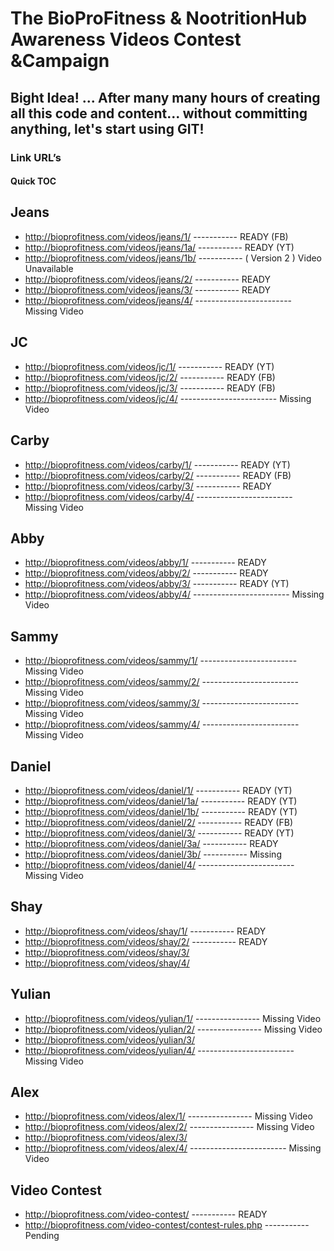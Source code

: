 # The BioProFitness & NootritionHub Awareness Videos Contest &Campaign

## Bight Idea! ... After many many hours of creating all this code and content...  without committing anything, let's start using GIT!

### Link URL’s

#### Quick TOC

## Jeans
+ http://bioprofitness.com/videos/jeans/1/  ----------- READY (FB)
+ http://bioprofitness.com/videos/jeans/1a/ ----------- READY (YT)
+ http://bioprofitness.com/videos/jeans/1b/ ----------- ( Version 2 ) Video Unavailable
+ http://bioprofitness.com/videos/jeans/2/  ----------- READY
+ http://bioprofitness.com/videos/jeans/3/  ----------- READY
+ http://bioprofitness.com/videos/jeans/4/  ------------------------ Missing Video

## JC
+ http://bioprofitness.com/videos/jc/1/  ----------- READY (YT)
+ http://bioprofitness.com/videos/jc/2/  ----------- READY (FB)
+ http://bioprofitness.com/videos/jc/3/  ----------- READY (FB)
+ http://bioprofitness.com/videos/jc/4/ ------------------------ Missing Video

## Carby
+ http://bioprofitness.com/videos/carby/1/  ----------- READY (YT)
+ http://bioprofitness.com/videos/carby/2/  ----------- READY (FB)
+ http://bioprofitness.com/videos/carby/3/  ----------- READY
+ http://bioprofitness.com/videos/carby/4/  ------------------------ Missing Video

## Abby
+ http://bioprofitness.com/videos/abby/1/  ----------- READY
+ http://bioprofitness.com/videos/abby/2/  ----------- READY
+ http://bioprofitness.com/videos/abby/3/  ----------- READY (YT)
+ http://bioprofitness.com/videos/abby/4/  ------------------------ Missing Video

## Sammy
+ http://bioprofitness.com/videos/sammy/1/ ------------------------ Missing Video
+ http://bioprofitness.com/videos/sammy/2/ ------------------------ Missing Video
+ http://bioprofitness.com/videos/sammy/3/ ------------------------ Missing Video
+ http://bioprofitness.com/videos/sammy/4/ ------------------------ Missing Video

## Daniel
+ http://bioprofitness.com/videos/daniel/1/   ----------- READY (YT)
+ http://bioprofitness.com/videos/daniel/1a/  ----------- READY (YT)
+ http://bioprofitness.com/videos/daniel/1b/  ----------- READY (YT)
+ http://bioprofitness.com/videos/daniel/2/   ----------- READY (FB)
+ http://bioprofitness.com/videos/daniel/3/   ----------- READY (YT)
+ http://bioprofitness.com/videos/daniel/3a/  ----------- READY 
+ http://bioprofitness.com/videos/daniel/3b/  ----------- Missing
+ http://bioprofitness.com/videos/daniel/4/  ------------------------ Missing Video

## Shay
+ http://bioprofitness.com/videos/shay/1/ ----------- READY
+ http://bioprofitness.com/videos/shay/2/ ----------- READY
+ http://bioprofitness.com/videos/shay/3/ 
+ http://bioprofitness.com/videos/shay/4/ 

## Yulian
+ http://bioprofitness.com/videos/yulian/1/ ---------------- Missing Video
+ http://bioprofitness.com/videos/yulian/2/ ---------------- Missing Video
+ http://bioprofitness.com/videos/yulian/3/
+ http://bioprofitness.com/videos/yulian/4/  ------------------------ Missing Video

## Alex
+ http://bioprofitness.com/videos/alex/1/ ---------------- Missing Video
+ http://bioprofitness.com/videos/alex/2/ ---------------- Missing Video
+ http://bioprofitness.com/videos/alex/3/
+ http://bioprofitness.com/videos/alex/4/  ------------------------ Missing Video

## Video Contest
+ http://bioprofitness.com/video-contest/ ----------- READY
+ http://bioprofitness.com/video-contest/contest-rules.php ----------- Pending
